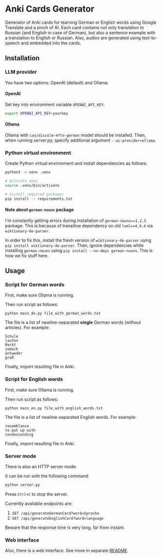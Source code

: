 # Anki Cards Generator

Generator of Anki cards for learning German or English words using Google Translate and a pinch of AI.
Each card contains not only translation to Russian (and English in case of German), but also a sentence example with a translation to English or Russian.
Also, audios are generated using text-to-speech and embedded into the cards.

## Installation

### LLM provider

You have two options: OpenAI (default) and Ollama.

#### OpenAI

Set key into environment variable `OPENAI_API_KEY`:

```bash
export OPENAI_API_KEY=yourkey
```

#### Ollama

Ollama with `cas/discolm-mfto-german` model should be installed.
Then, when running server.py, specify additional argument `--ai-provider=ollama`.

### Python virtual environment

Create Python virtual environment and install dependencies as follows:

```bash
python3 -m venv .venv

# Activate venv
source .venv/bin/activate

# Install required packages
pip install -r requirements.txt
```

#### Note about `german-nouns` package

I'm constantly getting errors during installation of `german-nouns==1.2.5` package.
This is because of transitive dependency on old `lxml==4.9.4` via `wiktionary-de-parser`.

In order to fix this, install the fresh version of `wiktionary-de-parser` using `pip install wiktionary-de-parser`.
Then, ignore dependencies while installing `german-nouns` using `pip install --no-deps german-nouns`.
This is how we fix stuff here.

## Usage

### Script for German words

First, make sure Ollama is running.

Then run script as follows:

```commandline
python main_de.py file_with_german_words.txt
```

The file is a list of newline-separated **single** German words (without articles).
For example:

```text
Schule
laufen
Markt
jedoch
entweder
groß
```

Finally, import resulting file in Anki.

### Script for English words

First, make sure Ollama is running.

Then run script as follows:

```commandline
python main_en.py file_with_english_words.txt
```
The file is a list of newline-separated English words.
For example:

```text
resemblance
to put up with
condescending
```

Finally, import resulting file in Anki.

### Server mode

There is also an HTTP server mode.

It can be run with the following command:

```bash
python server.py
```

Press `Ctrl+C` to stop the server.

Currently available endpoints are:

1. `GET /api/generateGermanCard?word=Sprache`
2. `GET /api/generateEnglishCard?word=language`

Beware that the response time is very long, far from instant.

### Web interface

Also, there is a web interface. See more in separate [README](./website/README.md).
